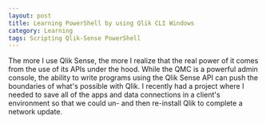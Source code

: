 ```yaml
---
layout: post
title: Learning PowerShell by using Qlik CLI Windows
category: Learning
tags: Scripting Qlik-Sense PowerShell
---
```

The more I use Qlik Sense, the more I realize that the real power of it comes from the use of its APIs under the hood. While the QMC is a powerful admin console, the ability to write programs using the Qlik Sense API can push the boundaries of what's possible with Qlik. I recently had a project where I needed to save all of the apps and data connections in a client's environment so that we could un- and then re-install Qlik to complete a network update. 